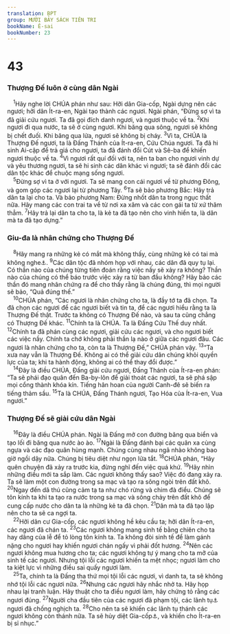 ```yaml
---
translation: BPT
group: MƯỜI BẢY SÁCH TIÊN TRI
bookName: Ê-sai 
bookNumber: 23
---
```


<div class="title"><h1>43</h1><h3>Thượng Đế luôn ở cùng dân Ngài</h3></div>
<span class="verse es_43_1"> <sup>1</sup>Hãy nghe lời CHÚA phán như sau: Hỡi dân Gia-cốp, Ngài dựng nên các ngươi; hỡi dân Ít-ra-en, Ngài tạo thành các ngươi. Ngài phán, “Đừng sợ vì ta đã giải cứu ngươi. Ta đã gọi đích danh ngươi, và ngươi thuộc về ta.</span>
<span class="verse es_43_2"><sup>2</sup>Khi ngươi đi qua nước, ta sẽ ở cùng ngươi. Khi băng qua sông, ngươi sẽ không bị chết đuối. Khi băng qua lửa, ngươi sẽ không bị cháy.</span>
<span class="verse es_43_3"><sup>3</sup>Vì ta, CHÚA là Thượng Đế ngươi, ta là Đấng Thánh của Ít-ra-en, Cứu Chúa ngươi. Ta đã hi sinh Ai-cập để trả giá cho ngươi, ta đã đánh đổi Cút và Sê-ba để khiến ngươi thuộc về ta.</span>
<span class="verse es_43_4"><sup>4</sup>Vì ngươi rất quí đối với ta, nên ta ban cho ngươi vinh dự và yêu thương ngươi, ta sẽ hi sinh các dân khác vì ngươi; ta sẽ đánh đổi các dân tộc khác để chuộc mạng sống ngươi.<br/></span>
<span class="verse es_43_5"> <sup>5</sup>Đừng sợ vì ta ở với ngươi. Ta sẽ mang con cái ngươi về từ phương Đông, và gom góp các ngươi lại từ phương Tây.</span>
<span class="verse es_43_6"><sup>6</sup>Ta sẽ bảo phương Bắc: Hãy trả dân ta lại cho ta. Và bảo phương Nam: Đừng nhốt dân ta trong ngục thất nữa. Hãy mang các con trai ta về từ nơi xa xăm và các con gái ta từ xứ thăm thẳm.</span>
<span class="verse es_43_7"><sup>7</sup>Hãy trả lại dân ta cho ta, là kẻ ta đã tạo nên cho vinh hiển ta, là dân mà ta đã tạo dựng.”<br/></span>
<div class="title"><h3>Giu-đa là nhân chứng cho Thượng Đế</h3></div>
<span class="verse es_43_8"> <sup>8</sup>Hãy mang ra những kẻ có mắt mà không thấy, cùng những kẻ có tai mà không nghe<a data-toggle="tooltip" data-placement="bottom" title="Đây có lẽ ám chỉ dân Ít-ra-en không chịu tin Thượng Đế. Xem Ê-sai 6:9-10.">⚓</a>.</span>
<span class="verse es_43_9"><sup>9</sup>Các dân tộc đã nhóm họp với nhau, các dân đã quy tụ lại. Có thần nào của chúng từng tiên đoán rằng việc nầy sẽ xảy ra không? Thần nào của chúng có thể báo trước việc xảy ra từ ban đầu không? Hãy bảo các thần đó mang nhân chứng ra để cho thấy rằng là chúng đúng, thì mọi người sẽ bảo, “Quả đúng thế.”<br/></span>
<span class="verse es_43_10"> <sup>10</sup>CHÚA phán, “Các ngươi là nhân chứng cho ta, là đầy tớ ta đã chọn. Ta đã chọn các ngươi để các ngươi biết và tin ta, để các ngươi hiểu rằng ta là Thượng Đế thật. Trước ta không có Thượng Đế nào, và sau ta cũng chẳng có Thượng Đế khác.</span>
<span class="verse es_43_11"><sup>11</sup>Chính ta là CHÚA. Ta là Đấng Cứu Thế duy nhất.</span>
<span class="verse es_43_12"><sup>12</sup>Chính ta đã phán cùng các ngươi, giải cứu các ngươi, và cho ngươi biết các việc nầy. Chính ta chớ không phải thần lạ nào ở giữa các ngươi đâu. Các ngươi là nhân chứng cho ta, còn ta là Thượng Đế,” CHÚA phán vậy.</span>
<span class="verse es_43_13"><sup>13</sup>“Ta xưa nay vẫn là Thượng Đế. Không ai có thể giải cứu dân chúng khỏi quyền lực của ta; khi ta hành động, không ai có thể thay đổi được.”<br/></span>
<span class="verse es_43_14"> <sup>14</sup>Đây là điều CHÚA, Đấng giải cứu ngươi, Đấng Thánh của Ít-ra-en phán: “Ta sẽ phái đạo quân đến Ba-by-lôn để giải thoát các ngươi, ta sẽ phá sập mọi cổng thành khóa kín. Tiếng hân hoan của người Canh-đê sẽ biến ra tiếng thảm sầu.</span>
<span class="verse es_43_15"><sup>15</sup>Ta là CHÚA, Đấng Thánh ngươi, Tạo Hóa của Ít-ra-en, Vua ngươi.”<br/></span>
<div class="title"><h3>Thượng Đế sẽ giải cứu dân Ngài</h3></div>
<span class="verse es_43_16"> <sup>16</sup>Đây là điều CHÚA phán. Ngài là Đấng mở con đường băng qua biển và tạo lối đi băng qua nước ào ào.</span>
<span class="verse es_43_17"><sup>17</sup>Ngài là Đấng đánh bại các quân xa cùng ngựa và các đạo quân hùng mạnh. Chúng cùng nhau ngã nhào không bao giờ ngồi dậy nữa. Chúng bị tiêu diệt như ngọn lửa tắt.</span>
<span class="verse es_43_18"><sup>18</sup>CHÚA phán, “Hãy quên chuyện đã xảy ra trước kia, đừng nghĩ đến việc quá khứ.</span>
<span class="verse es_43_19"><sup>19</sup>Hãy nhìn những điều mới ta sắp làm. Các ngươi không thấy sao? Việc đó đang xảy ra. Ta sẽ làm một con đường trong sa mạc và tạo ra sông ngòi trên đất khô.</span>
<span class="verse es_43_20"><sup>20</sup>Ngay đến dã thú cũng cảm tạ ta như chó rừng và chim đà điểu. Chúng sẽ tôn kính ta khi ta tạo ra nước trong sa mạc và sông chảy trên đất khô để cung cấp nước cho dân ta là những kẻ ta đã chọn.</span>
<span class="verse es_43_21"><sup>21</sup>Dân mà ta đã tạo lập nên cho ta sẽ ca ngợi ta.<br/></span>
<span class="verse es_43_22"> <sup>22</sup>Hỡi dân cư Gia-cốp, các ngươi không hề kêu cầu ta; hỡi dân Ít-ra-en, các ngươi đã chán ta.</span>
<span class="verse es_43_23"><sup>23</sup>Các ngươi không mang sinh tế bằng chiên cho ta hay dâng của lễ để tỏ lòng tôn kính ta. Ta không đòi sinh tế để làm gánh nặng cho ngươi hay khiến ngươi chán ngấy vì phải đốt hương.</span>
<span class="verse es_43_24"><sup>24</sup>Nên các ngươi không mua hương cho ta; các ngươi không tự ý mang cho ta mỡ của sinh tế các ngươi. Nhưng tội lỗi các ngươi khiến ta mệt nhọc; ngươi làm cho ta kiệt lực vì những điều sai quấy ngươi làm.<br/></span>
<span class="verse es_43_25"> <sup>25</sup>Ta, chính ta là Đấng tha thứ mọi tội lỗi các ngươi, vì danh ta, ta sẽ không nhớ tội lỗi các ngươi nữa.</span>
<span class="verse es_43_26"><sup>26</sup>Nhưng các ngươi hãy nhắc nhở ta. Hãy họp nhau lại tranh luận. Hãy thuật cho ta điều ngươi làm, hãy chứng tỏ rằng các ngươi đúng.</span>
<span class="verse es_43_27"><sup>27</sup>Người cha đầu tiên của các ngươi đã phạm tội, các lãnh tụ<a data-toggle="tooltip" data-placement="bottom" title="Hay “luật sư.” Đây có thể ám chỉ các thầy tế lễ hay các nhà tiên tri.">⚓</a> ngươi đã chống nghịch ta.</span>
<span class="verse es_43_28"><sup>28</sup>Cho nên ta sẽ khiến các lãnh tụ thánh các ngươi không còn thánh nữa. Ta sẽ hủy diệt Gia-cốp<a data-toggle="tooltip" data-placement="bottom" title="Hay “Ta sẽ dành Gia-cốp cho ta.”">⚓</a>, và khiến cho Ít-ra-en bị sỉ nhục.”<br/></span>
